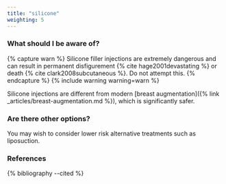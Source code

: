 ```yaml
---
title: "silicone"
weighting: 5
---
```


### What should I be aware of?

{% capture warn %}
Silicone filler injections are extremely dangerous and can result in permanent disfigurement {% cite hage2001devastating %} or death {% cite clark2008subcutaneous %}. Do not attempt this.
{% endcapture %}
{% include warning warning=warn %}

Silicone injections are different from modern [breast augmentation]({% link _articles/breast-augmentation.md %}), which is significantly safer.

### Are there other options?

You may wish to consider lower risk alternative treatments such as liposuction.

### References

{% bibliography --cited %}